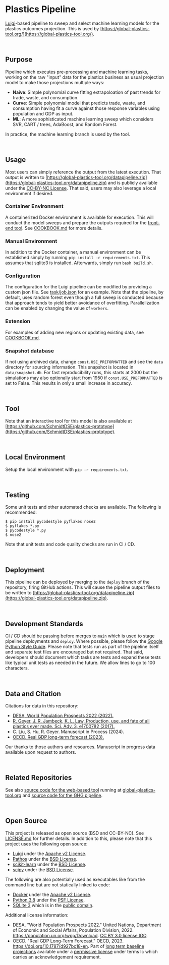 Plastics Pipeline
================================================================================
[Luigi](https://luigi.readthedocs.io/en/stable/)-based pipeline to sweep and select machine learning models for the plastics outcomes projection. This is used by [https://global-plastics-tool.org/](https://global-plastics-tool.org/).

<br>

Purpose
--------------------------------------------------------------------------------
Pipeline which executes pre-processing and machine learning tasks, working on the raw "input" data for the plastics business as usual projection model to make those projections multiple ways:

 - **Naive**: Simple polynomial curve fitting extrapoloation of past trends for trade, waste, and consumption.
 - **Curve**: Simple polynomial model that predicts trade, waste, and consumption having fit a curve against those response variables using population and GDP as input.
 - **ML**: A more sophisticated machine learning sweep which considers SVR, CART / trees, AdaBoost, and Random Forest.

In practice, the machine learning branch is used by the tool.

<br>

Usage
--------------------------------------------------------------------------------
Most users can simply reference the output from the latest execution. That output is written to [https://global-plastics-tool.org/datapipeline.zip](https://global-plastics-tool.org/datapipeline.zip) and is publicly available under the [CC-BY-NC License](https://github.com/SchmidtDSE/plastics-pipeline/blob/main/LICENSE.md). That said, users may also leverage a local environment if desired.

### Container Environment
A containerized Docker environment is available for execution. This will conduct the model sweeps and prepare the outputs required for the [front-end tool](https://github.com/SchmidtDSE/plastics-prototype). See [COOKBOOK.md](https://github.com/SchmidtDSE/plastics-pipeline/blob/main/COOKBOOK.md) for more details.

### Manual Environment
In addition to the Docker container, a manual environment can be established simply by running `pip install -r requirements.txt`. This assumes that sqlite3 is installed. Afterwards, simply run `bash build.sh`.

### Configuration
The configuration for the Luigi pipeline can be modified by providing a custom json file. See [task/job.json](https://github.com/SchmidtDSE/plastics-pipeline/blob/main/task/job.json) for an example. Note that the pipeline, by default, uses random forest even though a full sweep is conducted because that approach tends to yield better avoidance of overfitting. Parallelization can be enabled by changing the value of `workers`.

### Extension
For examples of adding new regions or updating existing data, see [COOKBOOK.md](https://github.com/SchmidtDSE/plastics-pipeline/blob/main/COOKBOOK.md).

### Snapshot database
If not using archived data, change `const.USE_PREFORMATTED` and see the `data` directory for sourcing information. This snapshot is located in `data/snapshot.db`. For fast reproducibility runs, this starts at 2000 but the simulations may also optionally start from 1950 if `const.USE_PREFORMATTED` is set to False. This results in only a small increase in accuracy.

<br>

Tool
--------------------------------------------------------------------------------
Note that an interactive tool for this model is also available at [https://github.com/SchmidtDSE/plastics-prototype](https://github.com/SchmidtDSE/plastics-prototype).

<br>

Local Environment
--------------------------------------------------------------------------------
Setup the local environment with `pip -r requirements.txt`.

<br>

Testing
--------------------------------------------------------------------------------
Some unit tests and other automated checks are available. The following is recommended:

```
$ pip install pycodestyle pyflakes nose2
$ pyflakes *.py
$ pycodestyle *.py
$ nose2
```

Note that unit tests and code quality checks are run in CI / CD.

<br>

Deployment
--------------------------------------------------------------------------------
This pipeline can be deployed by merging to the `deploy` branch of the repository, firing GitHub actions. This will cause the pipeline output files to be written to [https://global-plastics-tool.org/datapipeline.zip](https://global-plastics-tool.org/datapipeline.zip).

<br>

Development Standards
--------------------------------------------------------------------------------
CI / CD should be passing before merges to `main` which is used to stage pipeline deployments and `deploy`. Where possible, please follow the [Google Python Style Guide](https://google.github.io/styleguide/pyguide.html). Please note that tests run as part of the pipeline itself and separate test files are encouraged but not required. That said, developers should document which tasks are tests and expand these tests like typical unit tests as needed in the future. We allow lines to go to 100 characters.

<br>

Data and Citation
--------------------------------------------------------------------------------
Citations for data in this repository:

 - [DESA, World Population Prospects 2022 (2022).](https://population.un.org/wpp/Download)
 - [R. Geyer, J. R. Jambeck, K. L. Law, Production, use, and fate of all plastics ever made. Sci. Adv. 3, e1700782 (2017).](https://www.science.org/doi/10.1126/sciadv.1700782)
 - C. Liu, S. Hu, R. Geyer. Manuscript in Process (2024).
 - [OECD, Real GDP long-term forecast (2023).](https://doi.org/10.1787/d927bc18-en)

Our thanks to those authors and resources. Manuscript in progress data available upon request to authors.

<br>

Related Repositories
--------------------------------------------------------------------------------
See also [source code for the web-based tool](https://github.com/SchmidtDSE/plastics-prototype) running at [global-plastics-tool.org](https://global-plastics-tool.org) and [source code for the GHG pipeline](https://github.com/SchmidtDSE/plastics-ghg-pipeline).

<br>

Open Source
--------------------------------------------------------------------------------
This project is released as open source (BSD and CC-BY-NC). See [LICENSE.md](https://github.com/SchmidtDSE/plastics-pipeline/blob/main/LICENSE.md) for further details. In addition to this, please note that this project uses the following open source:

 - [Luigi](https://luigi.readthedocs.io/en/stable/index.html) under the [Apache v2 License](https://github.com/spotify/luigi/blob/master/LICENSE).
 - [Pathos](https://github.com/uqfoundation/pathos) under the [BSD License](https://github.com/uqfoundation/pathos/blob/master/LICENSE).
 - [scikit-learn](https://scikit-learn.org/stable/) under the [BSD License](https://github.com/scikit-learn/scikit-learn/blob/main/COPYING).
 - [scipy](https://scipy.org/) under the [BSD License](https://github.com/scipy/scipy/blob/main/LICENSE.txt).

The following are also potentially used as executables like from the command line but are not statically linked to code:

 - [Docker](https://docs.docker.com/engine/) under the [Apache v2 License](https://github.com/moby/moby/blob/master/LICENSE).
 - [Python 3.8](https://www.python.org/) under the [PSF License](https://docs.python.org/3/license.html).
 - [SQLite 3](https://www.sqlite.org/index.html) which is in the [public domain](https://www.sqlite.org/copyright.html).

Additional license information:

 - DESA. "World Population Prospects 2022." United Nations, Department of Economic and Social Affairs, Population Division, 2022. https://population.un.org/wpp/Download. [CC BY 3.0 license IGO](https://creativecommons.org/licenses/by/3.0/igo/).
 - OECD. "Real GDP Long-Term Forecast." OECD, 2023. https://doi.org/10.1787/d927bc18-en. Part of [long term baseline projections](https://stats.oecd.org/BrandedView.aspx?oecd_bv_id=eo-data-en&doi=039dc6d6-en) available under a [permissive license](https://www.oecd.org/termsandconditions/) under terms Ic which carries an acknowledgement requirement.
